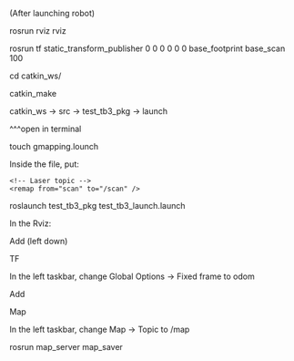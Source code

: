 (After launching robot)

rosrun rviz rviz

rosrun tf static_transform_publisher 0 0 0 0 0 0 base_footprint base_scan 100

cd catkin_ws/

catkin_make

catkin_ws -> src -> test_tb3_pkg -> launch

^^^open in terminal

touch gmapping.lounch

Inside the file, put:

<launch>
  <node pkg="gmapping" type="slam_gmapping" name="slam_gmapping" output="screen">
    <!-- Basic configuration -->
    <param name="base_frame" value="base_footprint" />
    <param name="odom_frame" value="odom" />
    <param name="map_update_interval" value="5.0" />
    <param name="maxUrange" value="6.0" />
    <param name="delta" value="0.01" />

    <!-- Laser topic -->
    <remap from="scan" to="/scan" />
  </node>
</launch>


roslaunch test_tb3_pkg test_tb3_launch.launch


In the Rviz:

Add (left down)

TF

In the left taskbar, change Global Options -> Fixed frame to odom


Add

Map

In the left taskbar, change Map -> Topic to /map





rosrun map_server map_saver
